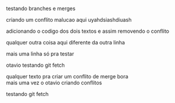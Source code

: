 testando branches e merges

criando um conflito malucao aqui uyahdsiashdiuash

adicionando o codigo dos dois textos e assim removendo o conflito 

qualquer outra coisa aqui diferente da outra linha

mais uma linha só pra testar

otavio testando git fetch

qualquer texto pra criar um conflito de merge bora  
mais uma vez o otavio criando conflitos

testando git fetch
